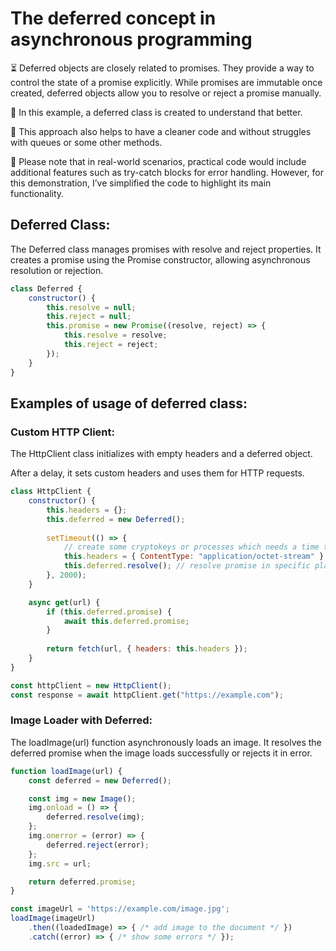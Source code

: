 # The deferred concept in asynchronous programming


⏳ Deferred objects are closely related to promises. They provide a way to control the state of a promise explicitly. While promises are immutable once created, deferred objects allow you to resolve or reject a promise manually.



📑 In this example, a deferred class is created to understand that better.



💅 This approach also helps to have a cleaner code and without struggles with queues or some other methods.


💬 Please note that in real-world scenarios, practical code would include additional features such as try-catch blocks for error handling. However, for this demonstration, I’ve simplified the code to highlight its main functionality.



## Deferred Class:

The Deferred class manages promises with resolve and reject properties. It creates a promise using the Promise constructor, allowing asynchronous resolution or rejection.

```js
class Deferred {
    constructor() {
        this.resolve = null;
        this.reject = null;
        this.promise = new Promise((resolve, reject) => {
            this.resolve = resolve;
            this.reject = reject;
        });
    }
}

```

## Examples of usage of deferred class:



### Custom HTTP Client:

The HttpClient class initializes with empty headers and a deferred object.

After a delay, it sets custom headers and uses them for HTTP requests.

```js
class HttpClient {
    constructor() {
        this.headers = {};
        this.deferred = new Deferred();
        
        setTimeout(() => {
            // create some cryptokeys or processes which needs a time to finish
            this.headers = { ContentType: "application/octet-stream" };
            this.deferred.resolve(); // resolve promise in specific place
        }, 2000);
    }

    async get(url) {
        if (this.deferred.promise) {
            await this.deferred.promise;
        }
        
        return fetch(url, { headers: this.headers });
    }
}

const httpClient = new HttpClient();
const response = await httpClient.get("https://example.com"); 
```

### Image Loader with Deferred: 

The loadImage(url) function asynchronously loads an image. It resolves the deferred promise when the image loads successfully or rejects it in error.

```js
function loadImage(url) {
    const deferred = new Deferred();

    const img = new Image();
    img.onload = () => {
        deferred.resolve(img);
    };
    img.onerror = (error) => {
        deferred.reject(error);
    };
    img.src = url;

    return deferred.promise;
}

const imageUrl = 'https://example.com/image.jpg';
loadImage(imageUrl)
    .then((loadedImage) => { /* add image to the document */ })
    .catch((error) => { /* show some errors */ });
```






